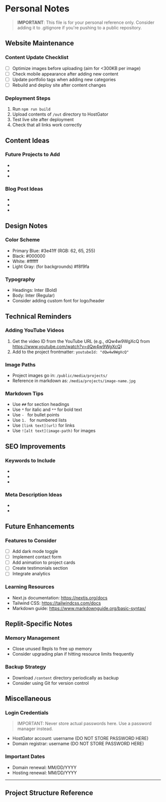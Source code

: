# Personal Notes

> **IMPORTANT**: This file is for your personal reference only. Consider adding it to .gitignore if you're pushing to a public repository.

## Website Maintenance

### Content Update Checklist
- [ ] Optimize images before uploading (aim for <300KB per image)
- [ ] Check mobile appearance after adding new content
- [ ] Update portfolio tags when adding new categories
- [ ] Rebuild and deploy site after content changes

### Deployment Steps
1. Run `npm run build`
2. Upload contents of `/out` directory to HostGator
3. Test live site after deployment
4. Check that all links work correctly

## Content Ideas

### Future Projects to Add
- 
- 
- 

### Blog Post Ideas
- 
- 
- 

## Design Notes

### Color Scheme
- Primary Blue: #3e41ff (RGB: 62, 65, 255)
- Black: #000000
- White: #ffffff
- Light Gray: (for backgrounds) #f8f9fa

### Typography
- Headings: Inter (Bold)
- Body: Inter (Regular)
- Consider adding custom font for logo/header

## Technical Reminders

### Adding YouTube Videos
1. Get the video ID from the YouTube URL (e.g., dQw4w9WgXcQ from https://www.youtube.com/watch?v=dQw4w9WgXcQ)
2. Add to the project frontmatter: `youtubeId: "dQw4w9WgXcQ"`

### Image Paths
- Project images go in: `/public/media/projects/`
- Reference in markdown as: `/media/projects/image-name.jpg`

### Markdown Tips
- Use `##` for section headings
- Use `*` for italic and `**` for bold text
- Use `- ` for bullet points
- Use `1. ` for numbered lists
- Use `[link text](url)` for links
- Use `![alt text](image-path)` for images

## SEO Improvements

### Keywords to Include
- 
- 
- 

### Meta Description Ideas
- 
- 

## Future Enhancements

### Features to Consider
- [ ] Add dark mode toggle
- [ ] Implement contact form
- [ ] Add animation to project cards
- [ ] Create testimonials section
- [ ] Integrate analytics

### Learning Resources
- Next.js documentation: https://nextjs.org/docs
- Tailwind CSS: https://tailwindcss.com/docs
- Markdown guide: https://www.markdownguide.org/basic-syntax/

## Replit-Specific Notes

### Memory Management
- Close unused Repls to free up memory
- Consider upgrading plan if hitting resource limits frequently

### Backup Strategy
- Download `/content` directory periodically as backup
- Consider using Git for version control

## Miscellaneous

### Login Credentials
> IMPORTANT: Never store actual passwords here. Use a password manager instead.

- HostGator account: username (DO NOT STORE PASSWORD HERE)
- Domain registrar: username (DO NOT STORE PASSWORD HERE)

### Important Dates
- Domain renewal: MM/DD/YYYY
- Hosting renewal: MM/DD/YYYY

---

## Project Structure Reference

